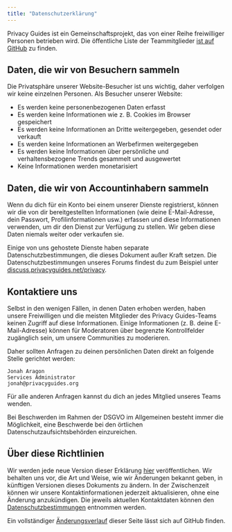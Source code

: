 ```yaml
---
title: "Datenschutzerklärung"
---
```


Privacy Guides ist ein Gemeinschaftsprojekt, das von einer Reihe freiwilliger Personen betrieben wird. Die öffentliche Liste der Teammitglieder [ist auf GitHub](https://github.com/orgs/privacyguides/people) zu finden.

## Daten, die wir von Besuchern sammeln

Die Privatsphäre unserer Website-Besucher ist uns wichtig, daher verfolgen wir keine einzelnen Personen. Als Besucher unserer Website:

- Es werden keine personenbezogenen Daten erfasst
- Es werden keine Informationen wie z. B. Cookies im Browser gespeichert
- Es werden keine Informationen an Dritte weitergegeben, gesendet oder verkauft
- Es werden keine Informationen an Werbefirmen weitergegeben
- Es werden keine Informationen über persönliche und verhaltensbezogene Trends gesammelt und ausgewertet
- Keine Informationen werden monetarisiert

## Daten, die wir von Accountinhabern sammeln

Wenn du dich für ein Konto bei einem unserer Dienste registrierst, können wir die von dir bereitgestellten Informationen (wie deine E-Mail-Adresse, dein Passwort, Profilinformationen usw.) erfassen und diese Informationen verwenden, um dir den Dienst zur Verfügung zu stellen. Wir geben diese Daten niemals weiter oder verkaufen sie.

Einige von uns gehostete Dienste haben separate Datenschutzbestimmungen, die dieses Dokument außer Kraft setzen. Die Datenschutzbestimmungen unseres Forums findest du zum Beispiel unter [discuss.privacyguides.net/privacy](https://discuss.privacyguides.net/privacy).

## Kontaktiere uns

Selbst in den wenigen Fällen, in denen Daten erhoben werden, haben unsere Freiwilligen und die meisten Mitglieder des Privacy Guides-Teams keinen Zugriff auf diese Informationen. Einige Informationen (z. B. deine E-Mail-Adresse) können für Moderatoren über begrenzte Kontrollfelder zugänglich sein, um unsere Communities zu moderieren.

Daher sollten Anfragen zu deinen persönlichen Daten direkt an folgende Stelle gerichtet werden:

```text
Jonah Aragon
Services Administrator
jonah@privacyguides.org
```

Für alle anderen Anfragen kannst du dich an jedes Mitglied unseres Teams wenden.

Bei Beschwerden im Rahmen der DSGVO im Allgemeinen besteht immer die Möglichkeit, eine Beschwerde bei den örtlichen Datenschutzaufsichtsbehörden einzureichen.

## Über diese Richtlinien

Wir werden jede neue Version dieser Erklärung [hier](privacy-policy.md) veröffentlichen. Wir behalten uns vor, die Art und Weise, wie wir Änderungen bekannt geben, in künftigen Versionen dieses Dokuments zu ändern. In der Zwischenzeit können wir unsere Kontaktinformationen jederzeit aktualisieren, ohne eine Änderung anzukündigen. Die jeweils aktuellen Kontaktdaten können den [Datenschutzbestimmungen](privacy-policy.md) entnommen werden.

Ein vollständiger [Änderungsverlauf](https://github.com/privacyguides/privacyguides.org/commits/main/docs/about/privacy-policy.md) dieser Seite lässt sich auf GitHub finden.

